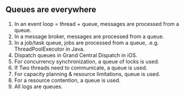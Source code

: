 
## Queues are everywhere


1. In an event loop = thread + queue, messages are processed from a queue.
2. In a message broker, messages are processed from a queue.
3. In a job/task queue, jobs are processed from a queue, .e.g. ThreadPoolExecutor in Java.
4. Dispatch queues in Grand Central Dispatch in iOS.
5. For concurrency synchronization, a queue of locks is used.
6. If Two threads need to communicate, a queue is used.
7. For capacity planning & resource limitations,  queue is used.
8. For a resource contention, a queue is used.
9. All logs are queues.
    